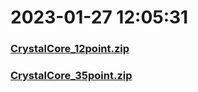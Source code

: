 # 2023-01-27 12:05:31

### [CrystalCore_12point.zip](https://raw.githubusercontent.com/Sam5440/Genshin_Impact_Teleport_Files/main/Genshin_Impact_Teleport/ManualCollectPoint/Inventory/CrystalCore_12point.zip)

### [CrystalCore_35point.zip](https://raw.githubusercontent.com/Sam5440/Genshin_Impact_Teleport_Files/main/Genshin_Impact_Teleport/ManualCollectPoint/Inventory/CrystalCore_35point.zip)

